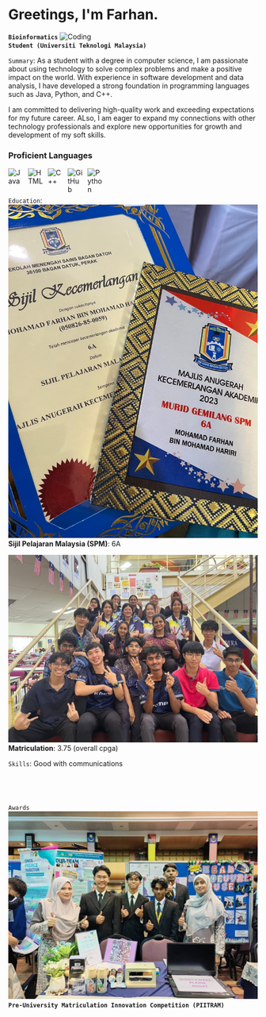 
# Greetings, I'm Farhan.
<img align="right" alt="Coding" width="400" src="https://cdn.dribbble.com/users/1162077/screenshots/3848914/programmer.gif">

**`Bioinformatics Student (Universiti Teknologi Malaysia)`**

`Summary`: As a student with a degree in computer science, I am passionate about using technology to solve complex problems and make a positive impact on the world. With experience in software development and data analysis, I have developed a strong foundation in programming languages such as Java, Python, and C++.

I am committed to delivering high-quality work and exceeding expectations for my future career. ALso, I am eager to expand my connections with other technology professionals and explore new opportunities for growth and development of my soft skills.

### Proficient Languages

<img align="left" alt="Java" width="30px" style="padding-right:10px;" src="https://cdn.jsdelivr.net/gh/devicons/devicon/icons/java/java-original.svg"/>
<img align="left" alt="HTML" width="30px" style="padding-right:10px;" src="https://cdn.jsdelivr.net/gh/devicons/devicon/icons/html5/html5-plain.svg" />
<img align="left" alt="C++" width="30px" style="padding-right:10px;" src="https://cdn.jsdelivr.net/gh/devicons/devicon/icons/cplusplus/cplusplus-line.svg" />
<img align="left" alt="GitHub" width="30px" style="padding-right:10px;" src="https://cdn.jsdelivr.net/gh/devicons/devicon/icons/github/github-original.svg" />
<img align="left" alt="Python" width="30px" style="padding-right:10px;" src="https://cdn.jsdelivr.net/gh/devicons/devicon/icons/python/python-plain.svg" />

<br />

#
`Education`:
![image](https://github.com/eigona/E-Portfolio/blob/dbb1f9ebbd41374b067f419da53e98f35adfd187/spm.jpg)
**Sijil Pelajaran Malaysia (SPM)**: 6A

![image](https://github.com/eigona/E-Portfolio/blob/b11761a9d5d412ce1da77e6ecba92e9327a54ee7/matriks.jpg)
**Matriculation**: 3.75 (overall cpga)

`Skills`: Good with communications

<br />

#

`Awards`
![image](https://github.com/eigona/E-Portfolio/blob/f37669f488df715c99ba6f33e2eeaab44799a575/piitram1.jpg)
**`Pre-University Matriculation Innovation Competition (PIITRAM)`**

